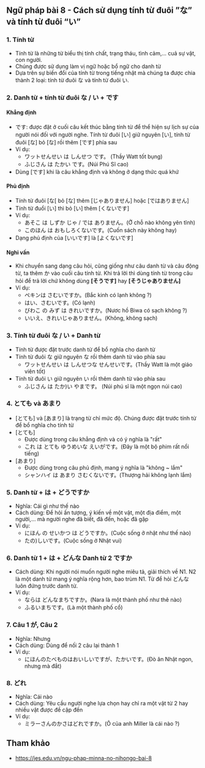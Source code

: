 ## Ngữ pháp bài 8 - Cách sử dụng tính từ đuôi ”な” và tính từ đuôi “い” 

### 1. Tính từ
* Tính từ là những từ biểu thị tính chất, trạng tháu, tình cảm,... cuả sự vật, con người.
* Chúng được sử dụng làm vị ngữ hoặc bổ ngữ cho danh từ
* Dựa trên sự biến đổi của tính từ trong tiếng nhật mà chúng ta được chia thành 2 loại: tính từ đuôi な và tính từ đuôi い.

### 2. Danh từ + tính từ đuôi な / い + です
#### Khẳng định
* です: được đặt ở cuối câu kết thúc bằng tính từ để thể hiện sự lịch sự của người nói đối với người nghe. Tính từ đuôi [い] giữ nguyên [い], tính từ đuôi [な] bỏ [な] rồi thêm [です] phía sau
* Ví dụ:
    * ワットせんせい は しんせつ です。 (Thầy Watt tốt bụng)
    * ふじさん は たかい です。(Núi Phú Sĩ cao)
* Dùng [です] khi là câu khẳng định và không ở dạng thức quá khứ

#### Phủ định
* Tính từ đuôi [な[ bỏ [な] thêm [じゃありません] hoặc [ではありません]
* Tính từ đuổi [い] thì bỏ [い] thêm [くないです]
*  Ví dụ:
    * あそこ は しずか じゃ / では ありません。(Ở chỗ nào không yên tĩnh)
    * このほん は おもしろくないです。(Cuốn sách này không hay)
* Dạng phủ định của [いいです] là [よくないです]

#### Nghi vấn
* Khi chuyển sang dạng câu hỏi, cũng giống như câu danh từ và câu động từ, ta thêm か vào cuối câu tính từ. Khi trả lời thì dùng tính từ trong câu hỏi để trả lời chứ không dùng **[そうです]** hay **[そうじゃありません]**
*  Ví dụ:
    * ペキンは さむいですか。(Bắc kinh có lạnh không ?)
    * はい、さむいです。(Có lạnh)
    * びわこ の みず は きれいですか。(Nươc hồ Biwa có sạch không ?)
    * いいえ、きれいじゃありません。(Không, không sạch)

### 3. Tính từ đuôi な / い + Danh từ
* Tính từ được đặt trước danh từ để bổ nghĩa cho danh từ
* Tính từ đuôi な giữ nguyên な rồi thêm danh từ vào phía sau
    * ワットせんせい は しんせつな せんせいです。(Thầy Watt là một giáo viên tốt)
* Tính từ đuôi い giữ nguyên い rồi thêm danh từ vào phía sau
    * ふじさん は たか)い やまです。 (Núi phú sĩ là một ngọn núi cao)

### 4. とても và あまり
* [とても] và [あまり] là trạng từ chỉ mức độ. Chúng được đặt trước tính từ để bổ nghĩa cho tính từ
* [とても]
    * Được dùng trong câu khẳng định và có ý nghĩa là "rất"
    * これ は とても ゆうめいな えいがです。(Đây là một bộ phim rất nổi tiếng)
* [あまり]
    * Được dùng trong câu phủ định, mang ý nghĩa là "không ~ lắm"
    * シャンハイ は あまり さむくないです。(Thượng hải không lạnh lắm)

### 5. Danh từ + は + どうですか
* Nghĩa: Cái gì như thế nào
* Cách dùng: Để hỏi ấn tượng, ý kiến về một vật, một địa điểm, một người,... mà người nghe đã biết, đã đến, hoặc đã gặp
* Ví dụ:
    * にほん の せいかつ は どうですか。(Cuộc sống ở nhật như thế nào)
    * たの)しいです。(Cuộc sống ở Nhật vui)

### 6. Danh từ 1 + は + どんな Danh từ 2 ですか
* Cách dùng: Khi người nói muốn người nghe miêu tả, giải thích về N1. N2 là một danh từ mang ý nghĩa rộng hơn, bao trùm N1. Từ để hỏi どんな luôn đứng trước danh từ.
* Ví dụ:
    * ならは どんなまちですか。(Nara là một thành phố như thê nào)
    * ふるいまちです。(Là một thành phố cổ)

### 7. Câu 1 が, Câu 2
* Nghĩa: Nhưng
* Cách dùng: Dùng để nối 2 câu lại thành 1
* Ví dụ:
    * にほんのたべものはおいしいですが、たかいです。(Đò ăn Nhật ngon, nhưng mà đắt)

### 8. どれ
* Nghĩa: Cái nào
* Cách dùng: Yêu cầu người nghe lựa chọn hay chỉ ra một vật từ 2 hay nhiều vật được đề cập đến
* Ví dụ:
    * ミラーさんのかさはどれですか。(Ô của anh Miller là cái nào ?)

## Tham khảo
* https://jes.edu.vn/ngu-phap-minna-no-nihongo-bai-8